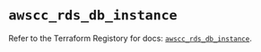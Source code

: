 # `awscc_rds_db_instance`

Refer to the Terraform Registory for docs: [`awscc_rds_db_instance`](https://registry.terraform.io/providers/hashicorp/awscc/0.70.0/docs/resources/rds_db_instance).
